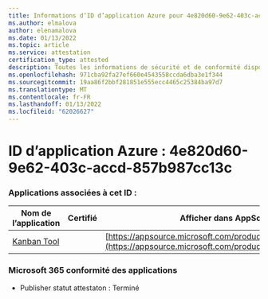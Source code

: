 ```yaml
---
title: Informations d’ID d’application Azure pour 4e820d60-9e62-403c-accd-857b987cc13c
ms.author: elmalova
author: elenamalova
ms.date: 01/13/2022
ms.topic: article
ms.service: attestation
certification_type: attested
description: Toutes les informations de sécurité et de conformité disponibles pour 4e820d60-9e62-403c-accd-857b987cc13c.
ms.openlocfilehash: 971cba92fa27ef660e4543558ccda6dba3e1f344
ms.sourcegitcommit: 19aa86f2bbf281851e555ecc4465c25384ba97d7
ms.translationtype: MT
ms.contentlocale: fr-FR
ms.lasthandoff: 01/13/2022
ms.locfileid: "62026627"
---
```

# <a name="azure-app-id-4e820d60-9e62-403c-accd-857b987cc13c"></a>ID d’application Azure : 4e820d60-9e62-403c-accd-857b987cc13c


### <a name="apps-associated-with-this-id"></a>Applications associées à cet ID :
| **Nom de l’application** | **Certifié** | **Afficher dans AppSource** |
|--------------|---------------|-----------------------|
| [Kanban Tool](https://docs.microsoft.com/microsoft-365-app-certification/forward/WA200002121) |  | [https://appsource.microsoft.com/product/office/WA200002121](https://appsource.microsoft.com/product/office/WA200002121) |

### <a name="microsoft-365-app-compliance-status"></a>Microsoft 365 conformité des applications
- Publisher statut attestaton : Terminé
